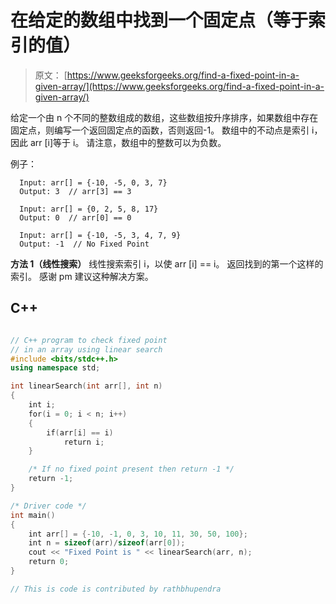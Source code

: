# 在给定的数组中找到一个固定点（等于索引的值）

> 原文： [https://www.geeksforgeeks.org/find-a-fixed-point-in-a-given-array/](https://www.geeksforgeeks.org/find-a-fixed-point-in-a-given-array/)

给定一个由 n 个不同的整数组成的数组，这些数组按升序排序，如果数组中存在固定点，则编写一个返回固定点的函数，否则返回-1。 数组中的不动点是索引 i，因此 arr [i]等于 i。 请注意，数组中的整数可以为负数。

例子：

```
  Input: arr[] = {-10, -5, 0, 3, 7}
  Output: 3  // arr[3] == 3 

  Input: arr[] = {0, 2, 5, 8, 17}
  Output: 0  // arr[0] == 0 

  Input: arr[] = {-10, -5, 3, 4, 7, 9}
  Output: -1  // No Fixed Point

```



**方法 1（线性搜索）**
线性搜索索引 i，以使 arr [i] == i。 返回找到的第一个这样的索引。 感谢 pm 建议这种解决方案。

## C++ 

```cpp

// C++ program to check fixed point  
// in an array using linear search  
#include <bits/stdc++.h> 
using namespace std; 

int linearSearch(int arr[], int n)  
{  
    int i;  
    for(i = 0; i < n; i++)  
    {  
        if(arr[i] == i)  
            return i;  
    }  

    /* If no fixed point present then return -1 */
    return -1;  
}  

/* Driver code */
int main()  
{  
    int arr[] = {-10, -1, 0, 3, 10, 11, 30, 50, 100};  
    int n = sizeof(arr)/sizeof(arr[0]);  
    cout << "Fixed Point is " << linearSearch(arr, n);  
    return 0;  
}  

// This is code is contributed by rathbhupendra 

```